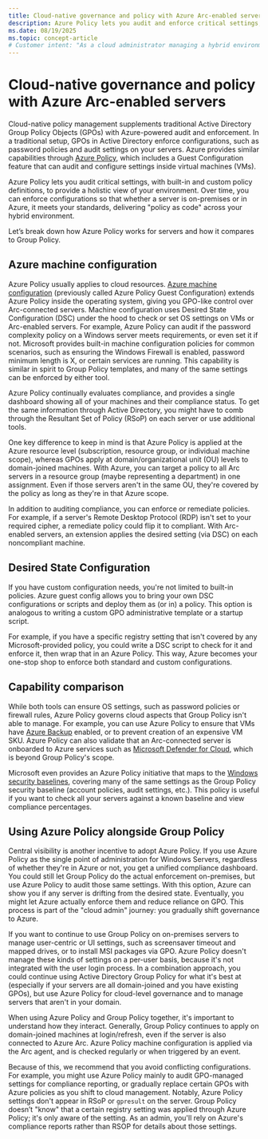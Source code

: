 ```yaml
---
title: Cloud-native governance and policy with Azure Arc-enabled servers
description: Azure Policy lets you audit and enforce critical settings, providing a holistic view of your hybrid environment.
ms.date: 08/19/2025
ms.topic: concept-article
# Customer intent: "As a cloud administrator managing a hybrid environment, I want to understand Azure's approach to governance and enforcing policies across resources, so I can manage my hybrid servers consistently and maintain organizational compliance."
---
```


# Cloud-native governance and policy with Azure Arc-enabled servers

Cloud-native policy management supplements traditional Active Directory Group Policy Objects (GPOs) with Azure-powered audit and enforcement. In a traditional setup, GPOs in Active Directory enforce configurations, such as password policies and audit settings on your servers. Azure provides similar capabilities through [Azure Policy](/azure/governance/policy/overview), which includes a Guest Configuration feature that can audit and configure settings inside virtual machines (VMs).

Azure Policy lets you audit critical settings, with built-in and custom policy definitions, to provide a holistic view of your environment. Over time, you can enforce configurations so that whether a server is on-premises or in Azure, it meets your standards, delivering "policy as code" across your hybrid environment.

Let’s break down how Azure Policy works for servers and how it compares to Group Policy.

## Azure machine configuration

Azure Policy usually applies to cloud resources. [Azure machine configuration](/azure/governance/machine-configuration/overview) (previously called Azure Policy Guest Configuration) extends Azure Policy inside the operating system, giving you GPO-like control over Arc-connected servers. Machine configuration uses Desired State Configuration (DSC) under the hood to check or set OS settings on VMs or Arc-enabled servers. For example, Azure Policy can audit if the password complexity policy on a Windows server meets requirements, or even set it if not. Microsoft provides built-in machine configuration policies for common scenarios, such as ensuring the Windows Firewall is enabled, password minimum length is X, or certain services are running. This capability is similar in spirit to Group Policy templates, and many of the same settings can be enforced by either tool.

Azure Policy continually evaluates compliance, and provides a single dashboard showing all of your machines and their compliance status. To get the same information through Active Directory, you might have to comb through the Resultant Set of Policy (RSoP) on each server or use  additional tools.

One key difference to keep in mind is that Azure Policy is applied at the Azure resource level (subscription, resource group, or individual machine scope), whereas GPOs apply at domain/organizational unit (OU) levels to domain-joined machines. With Azure, you can target a policy to all Arc servers in a resource group (maybe representing a department) in one assignment. Even if those servers aren't in the same OU, they're covered by the policy as long as they're in that Azure scope.

In addition to auditing compliance, you can enforce or remediate policies. For example, if a server's Remote Desktop Protocol (RDP) isn't set to your required cipher, a remediate policy could flip it to compliant. With Arc-enabled servers, an extension applies the desired setting (via DSC) on each noncompliant machine.

## Desired State Configuration

If you have custom configuration needs, you're not limited to built-in policies. Azure guest config allows you to bring your own DSC configurations or scripts and deploy them as (or in) a policy. This option is analogous to writing a custom GPO administrative template or a startup script.

For example, if you have a specific registry setting that isn't covered by any Microsoft-provided policy, you could write a DSC script to check for it and enforce it, then wrap that in an Azure Policy. This way, Azure becomes your one-stop shop to enforce both standard and custom configurations.

## Capability comparison

While both tools can ensure OS settings, such as password policies or firewall rules, Azure Policy governs cloud aspects that Group Policy isn't able to manage. For example, you can use Azure Policy to ensure that VMs have [Azure Backup](/azure/backup/backup-overview) enabled, or to prevent creation of an expensive VM SKU. Azure Policy can also validate that an Arc-connected server is onboarded to Azure services such as [Microsoft Defender for Cloud](/azure/defender-for-cloud/defender-for-cloud-introduction), which is beyond Group Policy's scope.

Microsoft even provides an Azure Policy initiative that maps to the [Windows security baselines](/windows/security/operating-system-security/device-management/windows-security-configuration-framework/windows-security-baselines), covering many of the same settings as the Group Policy security baseline (account policies, audit settings, etc.). This policy is useful if you want to check all your servers against a known baseline and view compliance percentages.

## Using Azure Policy alongside Group Policy

Central visibility is another incentive to adopt Azure Policy. If you use Azure Policy as the single point of administration for Windows Servers, regardless of whether they're in Azure or not, you get a unified compliance dashboard. You could still let Group Policy do the actual enforcement on-premises, but use Azure Policy to audit those same settings. With this option, Azure can show you if any server is drifting from the desired state. Eventually, you might let Azure actually enforce them and reduce reliance on GPO. This process is part of the "cloud admin" journey: you gradually shift governance to Azure.

If you want to continue to use Group Policy on on-premises servers to manage user-centric or UI settings, such as screensaver timeout and mapped drives, or to install MSI packages via GPO. Azure Policy doesn't manage these kinds of settings on a per-user basis, because it's not integrated with the user login process. In a combination approach, you could continue using Active Directory Group Policy for what it's best at (especially if your servers are all domain-joined and you have existing GPOs), but use Azure Policy for cloud-level governance and to manage servers that aren't in your domain.

When using Azure Policy and Group Policy together, it's important to understand how they interact. Generally, Group Policy continues to apply on domain-joined machines at login/refresh, even if the server is also connected to Azure Arc. Azure Policy machine configuration is applied via the Arc agent, and is checked regularly or when triggered by an event.

Because of this, we recommend that you avoid conflicting configurations. For example, you might use Azure Policy mainly to audit GPO-managed settings for compliance reporting, or gradually replace certain GPOs with Azure policies as you shift to cloud management. Notably, Azure Policy settings don't appear in RSoP or `gpresult` on the server. Group Policy doesn’t "know" that a certain registry setting was applied through Azure Policy; it's only aware of the setting. As an admin, you'll rely on Azure's compliance reports rather than RSOP for details about those settings.


